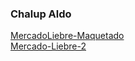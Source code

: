 <h3>Chalup Aldo</h3>

<a href="https://github.com/Aldoleonel/Tp-mercadorLiebre/tree/estructuraWeb">MercadoLiebre-Maquetado</a><br>
<a href="https://github.com/Aldoleonel/Tp-mercadorLiebre/tree/Mercado-Liebre-2">Mercado-Liebre-2</a>

